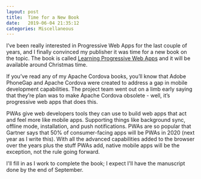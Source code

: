 ```yaml
---
layout: post
title:  Time for a New Book
date:   2019-06-04 21:35:12
categories: Miscellaneous
---
```

I’ve been really interested in Progressive Web Apps for the last couple of years, and I finally convinced my publisher it was time for a new book on the topic. The book is called [Learning Progressive Web Apps](https://amzn.to/2UoBAC0) and it will be available around Christmas time.

If you’ve read any of my Apache Cordova books, you’ll know that Adobe PhoneGap and Apache Cordova were created to address a gap in mobile development capabilities. The project team went out on a limb early saying that they’re plan was to make Apache Cordova obsolete - well, it’s progressive web apps that does this. 

PWAs give web developers tools they can use to build web apps that act and feel more like mobile apps. Supporting things like background sync, offline mode, installation, and push notifications. PWAs are so popular that Gartner says that 50% of consumer-facing apps will be PWAs in 2020 (next year as I write this). With all the advanced capabilities added to the browser over the years plus the stuff PWAs add, native mobile apps will be the exception, not the rule going forward.

I'll fill in as I work to complete the book; I expect I'll have the manuscript done by the end of September.